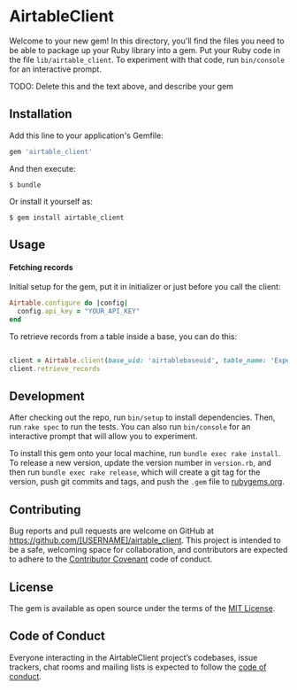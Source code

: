 # AirtableClient

Welcome to your new gem! In this directory, you'll find the files you need to be able to package up your Ruby library into a gem. Put your Ruby code in the file `lib/airtable_client`. To experiment with that code, run `bin/console` for an interactive prompt.

TODO: Delete this and the text above, and describe your gem

## Installation

Add this line to your application's Gemfile:

```ruby
gem 'airtable_client'
```

And then execute:

    $ bundle

Or install it yourself as:

    $ gem install airtable_client

## Usage

#### Fetching records

Initial setup for the gem, put it in initializer or just before you call the client:
```ruby
Airtable.configure do |config|
  config.api_key = "YOUR_API_KEY"
end

```


To retrieve records from a table inside a base, you can do this:
```ruby

client = Airtable.client(base_uid: 'airtablebaseuid', table_name: 'Expense Log')
client.retrieve_records

```



## Development

After checking out the repo, run `bin/setup` to install dependencies. Then, run `rake spec` to run the tests. You can also run `bin/console` for an interactive prompt that will allow you to experiment.

To install this gem onto your local machine, run `bundle exec rake install`. To release a new version, update the version number in `version.rb`, and then run `bundle exec rake release`, which will create a git tag for the version, push git commits and tags, and push the `.gem` file to [rubygems.org](https://rubygems.org).

## Contributing

Bug reports and pull requests are welcome on GitHub at https://github.com/[USERNAME]/airtable_client. This project is intended to be a safe, welcoming space for collaboration, and contributors are expected to adhere to the [Contributor Covenant](http://contributor-covenant.org) code of conduct.

## License

The gem is available as open source under the terms of the [MIT License](https://opensource.org/licenses/MIT).

## Code of Conduct

Everyone interacting in the AirtableClient project’s codebases, issue trackers, chat rooms and mailing lists is expected to follow the [code of conduct](https://github.com/[USERNAME]/airtable_client/blob/master/CODE_OF_CONDUCT.md).

